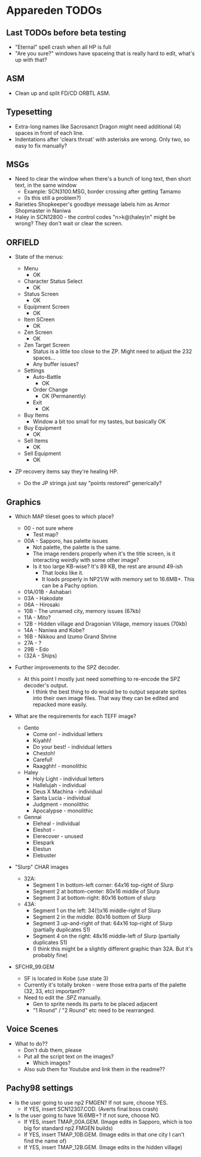 # Appareden TODOs

## Last TODOs before beta testing
* "Eternal" spell crash when all HP is full
* "Are you sure?" windows have spaceing that is really hard to edit, what's up with that?

## ASM
* Clean up and split FD/CD ORBTL ASM.

## Typesetting
* Extra-long names like Sacrosanct Dragon might need additional (4) spaces in front of each line.
* Indentations after 'clears throat' with asterisks are wrong. Only two, so easy to fix manually?

## MSGs
* Need to clear the window when there's a bunch of long text, then short text, in the same window
	* Example: SCN3100.MSG, border crossing after getting Tamamo
	* (Is this still a problem?)
* Rarieties Shopkeeper's goodbye message labels him as Armor Shopmaster in Naniwa
* Haley in SCN12800 - the control codes "n>k@(haley)n" might be wrong? They don't wait or clear the screen.

## ORFIELD
* State of the menus:
	* Menu
		* OK
	* Character Status Select
		* OK
	* Status Screen
		* OK
	* Equipment Screen
		* OK
	* Item SCreen
		* OK
	* Zen Screen
		* OK
	* Zen Target Screen
		* Status is a little too close to the ZP. Might need to adjust the 232 spaces...
		* Any buffer issues?
	* Settings
		* Auto-Battle
			* OK
		* Order Change
			* OK (Permanently)
		* Exit
			* OK
	* Buy Items
		* Window a bit too small for my tastes, but basically OK
	* Buy Equipment
		* OK
	* Sell Items
		* OK
	* Sell Equipment
		* OK

* ZP recovery items say they're healing HP.
	* Do the JP strings just say "points restored" generically?

## Graphics
* Which MAP tileset goes to which place?
	* 00 - not sure where
		* Test map?
	* 00A - Sapporo, has palette issues
		* Not palette, the palette is the same.
		* The image renders properly when it's the title screen, is it interacting weirdly with some other image?
		* Is it too large KB-wise? It's 89 KB, the rest are around 49-ish
			* That looks like it.
			* It loads properly in NP21/W with memory set to 16.6MB+. This can be a Pachy option.
	* 01A/01B - Ashabari
	* 03A - Hakodate
	* 06A - Hirosaki
	* 10B - The unnamed city, memory issues (67kb)
	* 11A - Mito?
	* 12B - Hidden village and Dragonian Village, memory issues (70kb)
	* 14A - Naniwa and Kobe?
	* 16B - Nikkou and Izumo Grand Shrine
	* 27A - ?
	* 29B - Edo
	* (32A - Ships)
* Further improvements to the SPZ decoder.
	* At this point I mostly just need something to re-encode the SPZ decoder's output.
		* I think the best thing to do would be to output separate sprites into their own image files. That way they can be edited and repacked more easily.
* What are the requirements for each TEFF image?
	* Gento
		* Come on! - individual letters
		* Kiyahh!
		* Do your best! - individual letters
		* Chestoh!
		* Careful!
		* Raagghh! - monolithic
	* Haley
		* Holy Light - individual letters
		* Hallelujah - individual
		* Deus X Machina - individual
		* Santa Lucia - individual
		* Judgment - monolithic
		* Apocalypse - monolithic
	* Gennai
		* Eleheal - individual
		* Eleshot - 
		* Elerecover - unused
		* Elespark
		* Elestun
		* Elebuster

* "Slurp" CHAR images
	* 32A:
		* Segment 1 in bottom-left corner: 64x16 top-right of Slurp
		* Segment 2 at bottom-center: 80x16 middle of Slurp
		* Segment 3 at bottom-right: 80x16 bottom of slurp
	* 43A:
		* Segment 1 on the left: 34(!)x16 middle-right of Slurp
		* Segment 2 in the middle: 80x16 bottom of Slurp
		* Segment 3 up-and-right of that: 64x16 top-right of Slurp (partially duplicates S1)
		* Segment 4 on the right: 48x16 middle-left of Slurp (partially duplicates S1)
		* (I think this might be a slightly different graphic than 32A. But it's probably fine)

* SFCHR_99.GEM
	* SF is located in Kobe (use state 3)
	* Currently it's totally broken - were those extra parts of the palette (32, 33, etc) important??
	* Need to edit the .SPZ manually.
		* Gen   to sprite needs its parts to be placed adjacent
		* "1 Round" / "2 Round" etc need to be rearranged.

## Voice Scenes
* What to do??
	* Don't dub them, please
	* Put all the script text on the images?
		* Which images?
	* Also sub them for Youtube and link them in the readme??

## Pachy98 settings
* Is the user going to use np2 FMGEN? If not sure, choose YES.
	* If YES, insert SCN12307.COD. (Averts final boss crash)
* Is the user going to have 16.6MB+? If not sure, choose NO.
	* If YES, insert TMAP_00A.GEM. (Image edits in Sapporo, which is too big for standard np2 FMGEN builds)
	* If YES, insert TMAP_10B.GEM. (Image edits in that one city I can't find the name of)
	* If YES, insert TMAP_12B.GEM. (Image edits in the hidden village)